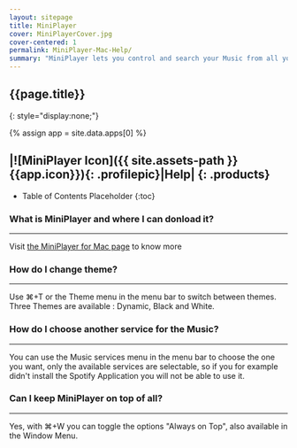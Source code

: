 ```yaml
---
layout: sitepage
title: MiniPlayer
cover: MiniPlayerCover.jpg
cover-centered: 1
permalink: MiniPlayer-Mac-Help/
summary: "MiniPlayer lets you control and search your Music from all your favorite services. You will love to listen your Music thanks to its simple and beautiful Design."
---
```

## {{page.title}} ##
{: style="display:none;"}

{% assign app = site.data.apps[0] %}


|![MiniPlayer Icon]({{ site.assets-path }}{{app.icon}}){: .profilepic}|Help|
{: .products}
-------

* Table of Contents Placeholder
{:toc}

### What is MiniPlayer and where I can donload it? ###
-----------
Visit [the MiniPlayer for Mac page](http://blog.mpow.it/MiniPlayer-Mac) to know more

### How do I change theme? ###
-----------
Use ⌘+T or the Theme menu in the menu bar to switch between themes.
Three Themes are available : Dynamic, Black and White.  


### How do I choose another service for the Music? ###
--------
You can use the Music services menu in the menu bar to choose the one you want, only the available services are selectable, so if you for example didn't install the Spotify Application you will not be able to use it.

### Can I keep MiniPlayer on top of all? ###
---------
Yes, with ⌘+W you can toggle the options "Always on Top", also available in the Window Menu.